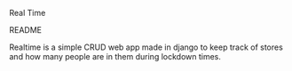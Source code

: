 Real Time


README

Realtime is a simple CRUD web app made in django to keep track of stores and how many people are
in them during lockdown times.